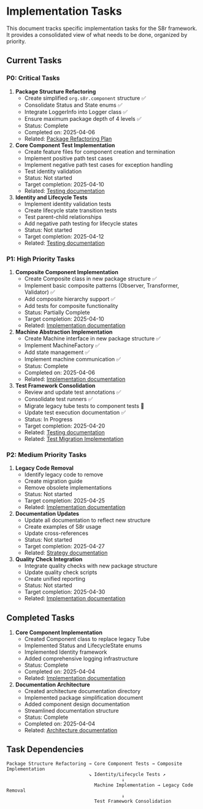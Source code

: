 <!--
Copyright (c) 2025 Eric C. Mumford (@heymumford)

This software was developed with analytical assistance from AI tools 
including Claude 3.7 Sonnet, Claude Code, and Google Gemini Deep Research,
which were used as paid services. All intellectual property rights 
remain exclusively with the copyright holder listed above.

Licensed under the Mozilla Public License 2.0
-->


# Implementation Tasks

This document tracks specific implementation tasks for the S8r framework. It provides a consolidated view of what needs to be done, organized by priority.

## Current Tasks

### P0: Critical Tasks

1. **Package Structure Refactoring**
   - Create simplified `org.s8r.component` structure ✅
   - Consolidate Status and State enums ✅
   - Integrate LoggerInfo into Logger class ✅
   - Ensure maximum package depth of 4 levels ✅
   - Status: Complete
   - Completed on: 2025-04-06
   - Related: [Package Refactoring Plan](../architecture/package-refactoring.md)
2. **Core Component Test Implementation**
   - Create feature files for component creation and termination
   - Implement positive path test cases
   - Implement negative path test cases for exception handling
   - Test identity validation
   - Status: Not started
   - Target completion: 2025-04-10
   - Related: [Testing documentation](../architecture/testing.md)
3. **Identity and Lifecycle Tests**
   - Implement identity validation tests
   - Create lifecycle state transition tests
   - Test parent-child relationships
   - Add negative path testing for lifecycle states
   - Status: Not started
   - Target completion: 2025-04-12
   - Related: [Testing documentation](../architecture/testing.md)

### P1: High Priority Tasks

1. **Composite Component Implementation**
   - Create Composite class in new package structure ✅
   - Implement basic composite patterns (Observer, Transformer, Validator) ✅
   - Add composite hierarchy support ✅
   - Add tests for composite functionality
   - Status: Partially Complete
   - Target completion: 2025-04-10
   - Related: [Implementation documentation](../architecture/implementation.md)
2. **Machine Abstraction Implementation**
   - Create Machine interface in new package structure ✅
   - Implement MachineFactory ✅
   - Add state management ✅
   - Implement machine communication ✅
   - Status: Complete
   - Completed on: 2025-04-06
   - Related: [Implementation documentation](../architecture/implementation.md)
3. **Test Framework Consolidation**
   - Review and update test annotations ✅
   - Consolidate test runners ✅
   - Migrate legacy tube tests to component tests 🔄
   - Update test execution documentation ✅
   - Status: In Progress
   - Target completion: 2025-04-20
   - Related: [Testing documentation](../architecture/testing.md)
   - Related: [Test Migration Implementation](./completed/test-migration-implementation.md)

### P2: Medium Priority Tasks

1. **Legacy Code Removal**
   - Identify legacy code to remove
   - Create migration guide
   - Remove obsolete implementations
   - Status: Not started
   - Target completion: 2025-04-25
   - Related: [Implementation documentation](../architecture/implementation.md)
2. **Documentation Updates**
   - Update all documentation to reflect new structure
   - Create examples of S8r usage
   - Update cross-references
   - Status: Not started
   - Target completion: 2025-04-27
   - Related: [Strategy documentation](../architecture/strategy.md)
3. **Quality Check Integration**
   - Integrate quality checks with new package structure
   - Update quality check scripts
   - Create unified reporting
   - Status: Not started
   - Target completion: 2025-04-30
   - Related: [Implementation documentation](../architecture/implementation.md)

## Completed Tasks

1. **Core Component Implementation**
   - Created Component class to replace legacy Tube
   - Implemented Status and LifecycleState enums
   - Implemented Identity framework
   - Added comprehensive logging infrastructure
   - Status: Complete
   - Completed on: 2025-04-04
   - Related: [Implementation documentation](../architecture/implementation.md)
2. **Documentation Architecture**
   - Created architecture documentation directory
   - Implemented package simplification document
   - Added component design documentation
   - Streamlined documentation structure
   - Status: Complete
   - Completed on: 2025-04-04
   - Related: [Architecture documentation](../architecture/README.md)

## Task Dependencies

```
Package Structure Refactoring → Core Component Tests → Composite Implementation
                              ↘ Identity/Lifecycle Tests ↗
                                          ↓
                                Machine Implementation → Legacy Code Removal
                                          ↓
                                Test Framework Consolidation
```
